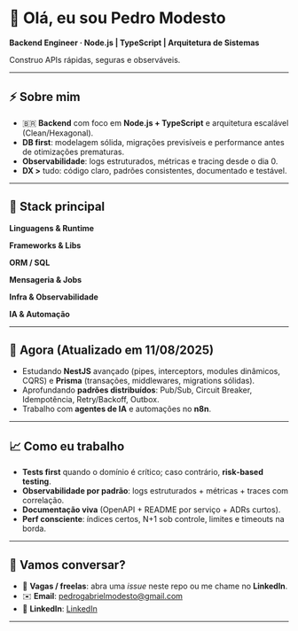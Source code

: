 # 👋 Olá, eu sou **Pedro Modesto**

**Backend Engineer · Node.js | TypeScript | Arquitetura de Sistemas**

Construo APIs rápidas, seguras e observáveis.
&#x20; &#x20;

---

## ⚡ Sobre mim

- 🇧🇷 **Backend** com foco em **Node.js + TypeScript** e arquitetura escalável (Clean/Hexagonal).
- **DB first**: modelagem sólida, migrações previsíveis e performance antes de otimizações prematuras.
- **Observabilidade**: logs estruturados, métricas e tracing desde o dia 0.
- **DX >** tudo: código claro, padrões consistentes, documentado e testável.

---

## 🧰 Stack principal

**Linguagens & Runtime**

&#x20;

**Frameworks & Libs**

&#x20; &#x20;

**ORM / SQL**

&#x20;&#x20;

**Mensageria & Jobs**

&#x20;&#x20;

**Infra & Observabilidade**

&#x20; &#x20;

**IA & Automação**

&#x20;

---

## 📌 Agora (Atualizado em 11/08/2025)

- Estudando **NestJS** avançado (pipes, interceptors, modules dinâmicos, CQRS) e **Prisma** (transações, middlewares, migrations sólidas).
- Aprofundando **padrões distribuídos**: Pub/Sub, Circuit Breaker, Idempotência, Retry/Backoff, Outbox.
- Trabalho com **agentes de IA** e automações no **n8n**.

---

## 📈 Como eu trabalho

- **Tests first** quando o domínio é crítico; caso contrário, **risk‑based testing**.
- **Observabilidade por padrão**: logs estruturados + métricas + traces com correlação.
- **Documentação viva** (OpenAPI + README por serviço + ADRs curtos).
- **Perf consciente**: índices certos, N+1 sob controle, limites e timeouts na borda.

---

## 🤝 Vamos conversar?

- 💼 **Vagas / freelas**: abra uma *issue* neste repo ou me chame no **LinkedIn**.
- ✉️ **Email**: [pedrogabrielmodesto@gmail.com](mailto\:pedrogabrielmodesto@gmail.com)
- 💬 **LinkedIn**: [LinkedIn](https://www.linkedin.com/in/pedro-modesto-caddah-8b717423a/)

---

